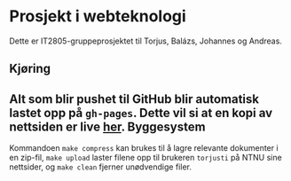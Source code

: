 Prosjekt i webteknologi
=======================

Dette er IT2805-gruppeprosjektet til Torjus, Balázs, Johannes og Andreas.

Kjøring
-------

Alt som blir pushet til GitHub blir automatisk lastet opp på `gh-pages`. Dette vil si at en kopi av nettsiden er live [her](https://torjusti.github.io/it2805-project/index.html).
Byggesystem
-----------

Kommandoen `make compress` kan brukes til å lagre relevante dokumenter i en zip-fil, `make upload` laster filene opp til brukeren `torjusti` på NTNU sine nettsider, og `make clean` fjerner unødvendige filer.
